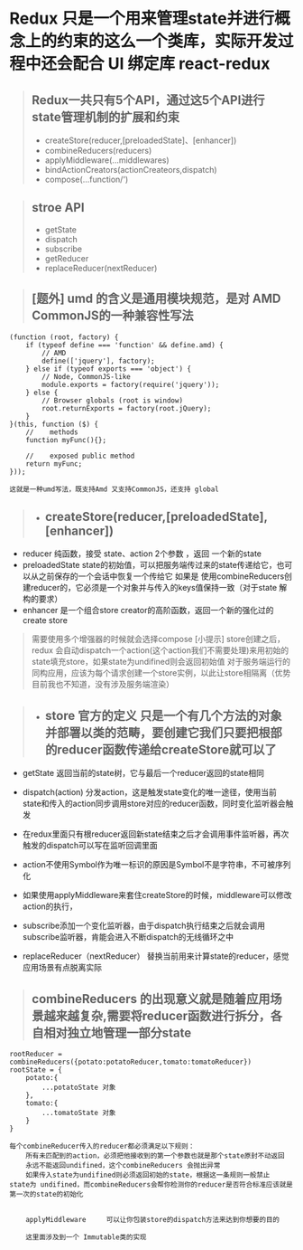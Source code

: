 Redux 只是一个用来管理state并进行概念上的约束的这么一个类库，实际开发过程中还会配合 UI 绑定库 react-redux
===
>## Redux一共只有5个API，通过这5个API进行 state管理机制的扩展和约束
>* createStore(reducer,[preloadedState]、[enhancer])
>* combineReducers(reducers)
>* applyMiddleware(...middlewares)
>* bindActionCreators(actionCreateors,dispatch)
>* compose(...function/')

>## stroe API
>* getState
>* dispatch
>* subscribe
>* getReducer
>* replaceReducer(nextReducer)

>## [题外] umd 的含义是通用模块规范，是对 AMD CommonJS的一种兼容性写法
    (function (root, factory) {
        if (typeof define === 'function' && define.amd) {
            // AMD
            define(['jquery'], factory);
        } else if (typeof exports === 'object') {
            // Node, CommonJS-like
            module.exports = factory(require('jquery'));
        } else {
            // Browser globals (root is window)
            root.returnExports = factory(root.jQuery);
        }
    }(this, function ($) {
        //    methods
        function myFunc(){};

        //    exposed public method
        return myFunc;
    }));

    这就是一种umd写法，既支持Amd 又支持CommonJS，还支持 global


>* ## createStore(reducer,[preloadedState],[enhancer])
* reducer 纯函数，接受 state、action 2个参数 ，返回 一个新的state
* preloadedState state的初始值，可以把服务端传过来的state传递给它，也可以从之前保存的一个会话中恢复一个传给它
如果是 使用combineReducers创建reducer的，它必须是一个对象并与传入的keys值保持一致（对于state 解构的要求）
* enhancer 是一个组合store creator的高阶函数，返回一个新的强化过的create store

>需要使用多个增强器的时候就会选择compose
[小提示] store创建之后，redux 会自动dispatch一个action(这个action我们不需要处理)来用初始的state填充store，如果state为undifined则会返回初始值
对于服务端运行的同构应用，应该为每个请求创建一个store实例，以此让store相隔离（优势目前我也不知道，没有涉及服务端渲染）

>* ## store 官方的定义 只是一个有几个方法的对象并部署以类的范畴，要创建它我们只要把根部的reducer函数传递给createStore就可以了
* getState 返回当前的state树，它与最后一个reducer返回的state相同
* dispatch(action) 分发action，这是触发state变化的唯一途径，使用当前state和传入的action同步调用store对应的reducer函数，同时变化监听器会触发
* 在redux里面只有根reducer返回新state结束之后才会调用事件监听器，再次触发的dispatch可以写在监听回调里面
* action不使用Symbol作为唯一标识的原因是Symbol不是字符串，不可被序列化

* 如果使用applyMiddleware来套住createStore的时候，middleware可以修改action的执行，

* subscribe添加一个变化监听器，由于dispatch执行结束之后就会调用subscribe监听器，肯能会进入不断dispatch的无线循环之中

* replaceReducer（nextReducer） 替换当前用来计算state的reducer，感觉应用场景有点脱离实际

>## combineReducers 的出现意义就是随着应用场景越来越复杂,需要将reducer函数进行拆分，各自相对独立地管理一部分state

    rootReducer = combineReducers({potato:potatoReducer,tomato:tomatoReducer})
    rootState = {
        potato:{
            ...potatoState 对象
        },
        tomato:{
            ...tomatoState 对象
        }
    }

    每个combineReducer传入的reducer都必须满足以下规则：
        所有未匹配到的action，必须把他接收到的第一个参数也就是那个state原封不动返回
        永远不能返回undifined，这个combineReducers 会抛出异常
        如果传入state为undifined则必须返回初始的state，根据这一条规则一般禁止 state为 undifined，而combineReducers会帮你检测你的reducer是否符合标准应该就是第一次的state的初始化


        applyMiddleware     可以让你包装store的dispatch方法来达到你想要的目的

        这里面涉及到一个 Immutable类的实现

